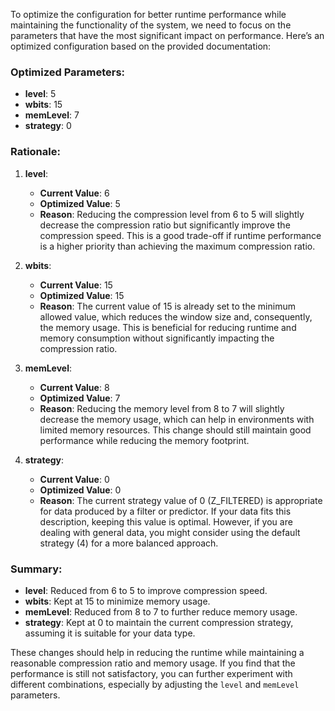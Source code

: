 To optimize the configuration for better runtime performance while maintaining the functionality of the system, we need to focus on the parameters that have the most significant impact on performance. Here’s an optimized configuration based on the provided documentation:

### Optimized Parameters:
- **level**: 5
- **wbits**: 15
- **memLevel**: 7
- **strategy**: 0

### Rationale:
1. **level**:
   - **Current Value**: 6
   - **Optimized Value**: 5
   - **Reason**: Reducing the compression level from 6 to 5 will slightly decrease the compression ratio but significantly improve the compression speed. This is a good trade-off if runtime performance is a higher priority than achieving the maximum compression ratio.

2. **wbits**:
   - **Current Value**: 15
   - **Optimized Value**: 15
   - **Reason**: The current value of 15 is already set to the minimum allowed value, which reduces the window size and, consequently, the memory usage. This is beneficial for reducing runtime and memory consumption without significantly impacting the compression ratio.

3. **memLevel**:
   - **Current Value**: 8
   - **Optimized Value**: 7
   - **Reason**: Reducing the memory level from 8 to 7 will slightly decrease the memory usage, which can help in environments with limited memory resources. This change should still maintain good performance while reducing the memory footprint.

4. **strategy**:
   - **Current Value**: 0
   - **Optimized Value**: 0
   - **Reason**: The current strategy value of 0 (Z_FILTERED) is appropriate for data produced by a filter or predictor. If your data fits this description, keeping this value is optimal. However, if you are dealing with general data, you might consider using the default strategy (4) for a more balanced approach.

### Summary:
- **level**: Reduced from 6 to 5 to improve compression speed.
- **wbits**: Kept at 15 to minimize memory usage.
- **memLevel**: Reduced from 8 to 7 to further reduce memory usage.
- **strategy**: Kept at 0 to maintain the current compression strategy, assuming it is suitable for your data type.

These changes should help in reducing the runtime while maintaining a reasonable compression ratio and memory usage. If you find that the performance is still not satisfactory, you can further experiment with different combinations, especially by adjusting the `level` and `memLevel` parameters.